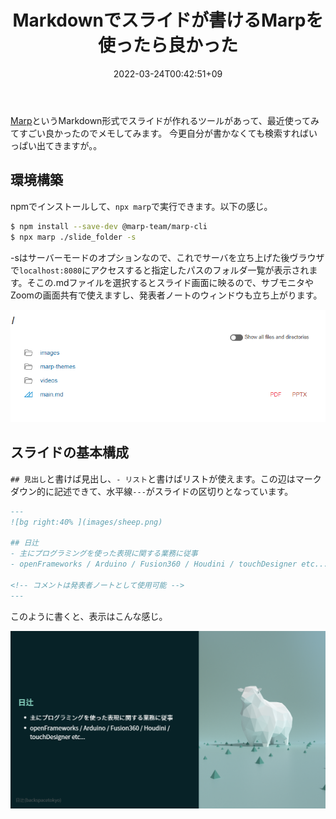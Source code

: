 ﻿---
title: Markdownでスライドが書けるMarpを使ったら良かった
date: "2022-03-24T00:42:51+09"
image: "220324_marp/image.png"
thumbnail: 
tags: ["Software", "Draft"]
---

[Marp](https://marp.app/)というMarkdown形式でスライドが作れるツールがあって、最近使ってみてすごい良かったのでメモしてみます。
今更自分が書かなくても検索すればいっぱい出てきますが。。

## 環境構築

npmでインストールして、`npx marp`で実行できます。以下の感じ。

```sh
$ npm install --save-dev @marp-team/marp-cli
$ npx marp ./slide_folder -s
```

-sはサーバーモードのオプションなので、これでサーバを立ち上げた後ヴラウザで`localhost:8080`にアクセスすると指定したパスのフォルダ一覧が表示されます。そこの.mdファイルを選択するとスライド画面に映るので、サブモニタやZoomの画面共有で使えますし、発表者ノートのウィンドウも立ち上がります。

![](2022-03-24-00-54-34.png)

## スライドの基本構成

`## 見出し`と書けば見出し、`- リスト`と書けばリストが使えます。この辺はマークダウン的に記述できて、水平線`---`がスライドの区切りとなっています。

```markdown
---
![bg right:40% ](images/sheep.png)

## 日辻
- 主にプログラミングを使った表現に関する業務に従事
- openFrameworks / Arduino / Fusion360 / Houdini / touchDesigner etc...

<!-- コメントは発表者ノートとして使用可能 -->
---
```

このように書くと、表示はこんな感じ。

![](preview.png)